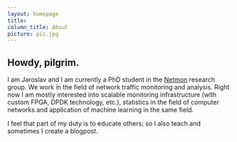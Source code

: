 ```yaml
---
layout: homepage
title: 
column_title: About
picture: pic.jpg
---
```


## Howdy, pilgrim.

I am Jaroslav and I am currently a PhD student in the [Netmon](https://netmon.fit.cvut.cz) research group. We work in the field of network traffic monitoring and analysis. Right now I am mostly interested into scalable monitoring infrastructure (with custom FPGA, DPDK technology, etc.), statistics in the field of computer networks and application of machine learning in the same field. 

I feel that part of my duty is to educate others; so I also teach and sometimes I create a blogpost.